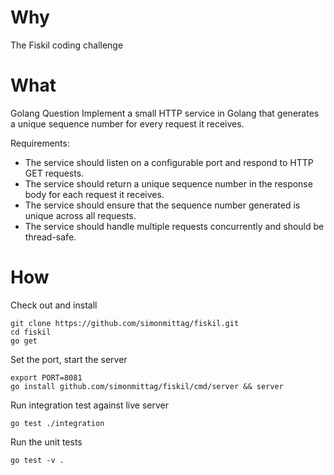 # Why
The Fiskil coding challenge

# What
Golang Question
Implement a small HTTP service in Golang that generates a unique sequence number for every request it receives.

Requirements:
*	The service should listen on a configurable port and respond to HTTP GET requests.
*	The service should return a unique sequence number in the response body for each request it receives.
*	The service should ensure that the sequence number generated is unique across all requests.
*	The service should handle multiple requests concurrently and should be thread-safe.

# How
Check out and install
```
git clone https://github.com/simonmittag/fiskil.git
cd fiskil
go get
```

Set the port, start the server
```
export PORT=8081
go install github.com/simonmittag/fiskil/cmd/server && server
```

Run integration test against live server
```
go test ./integration
```

Run the unit tests
```
go test -v .
```